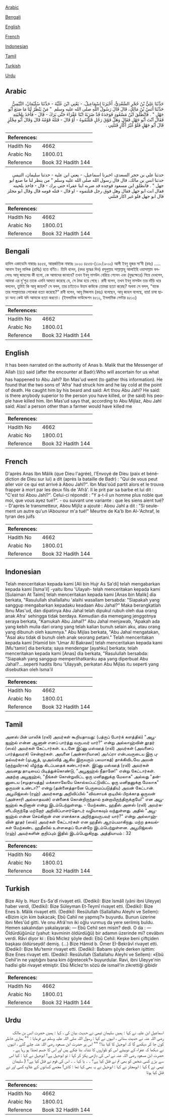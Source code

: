 [Arabic](#arabic)

[Bengali](#bengali)

[English](#english)

[French](#french)

[Indonesian](#indonesian)

[Tamil](#tamil)

[Turkish](#turkish)

[Urdu](#urdu)

## Arabic


<div dir="rtl" lang="ar" style={{fontSize:'larger',backgroundColor:'#f8f9fa',padding:20}}>
حَدَّثَنَا عَلِيُّ بْنُ حُجْرٍ السَّعْدِيُّ، أَخْبَرَنَا إِسْمَاعِيلُ، - يَعْنِي ابْنَ عُلَيَّةَ - حَدَّثَنَا سُلَيْمَانُ، التَّيْمِيُّ حَدَّثَنَا أَنَسُ بْنُ مَالِكٍ، قَالَ قَالَ رَسُولُ اللَّهِ صلى الله عليه وسلم ‏ "‏ مَنْ يَنْظُرُ لَنَا مَا صَنَعَ أَبُو جَهْلٍ ‏"‏ ‏.‏ فَانْطَلَقَ ابْنُ مَسْعُودٍ فَوَجَدَهُ قَدْ ضَرَبَهُ ابْنَا عَفْرَاءَ حَتَّى بَرَكَ - قَالَ - فَأَخَذَ بِلِحْيَتِهِ فَقَالَ آنْتَ أَبُو جَهْلٍ فَقَالَ وَهَلْ فَوْقَ رَجُلٍ قَتَلْتُمُوهُ - أَوْ قَالَ - قَتَلَهُ قَوْمُهُ قَالَ وَقَالَ أَبُو مِجْلَزٍ قَالَ أَبُو جَهْلٍ فَلَوْ غَيْرُ أَكَّارٍ قَتَلَنِي ‏.‏
</div>
<div style={{backgroundColor:'#f8f9fa',padding:20, marginBottom: 10}}><table> <thead> <tr> <th>References:</th> <th></th> </tr> </thead> <tbody><tr><td>Hadith No</td><td>4662</td></tr><tr><td>Arabic No</td><td>1800.01</td></tr><tr><td>Reference</td><td>Book 32 Hadith 144</td></tr></tbody></table></div>


<div dir="rtl" lang="ar" style={{fontSize:'larger',backgroundColor:'#f8f9fa',padding:20}}>
حدثنا علي بن حجر السعدي، اخبرنا اسماعيل، - يعني ابن علية - حدثنا سليمان، التيمي حدثنا انس بن مالك، قال قال رسول الله صلى الله عليه وسلم " من ينظر لنا ما صنع ابو جهل " . فانطلق ابن مسعود فوجده قد ضربه ابنا عفراء حتى برك - قال - فاخذ بلحيته فقال انت ابو جهل فقال وهل فوق رجل قتلتموه - او قال - قتله قومه قال وقال ابو مجلز قال ابو جهل فلو غير اكار قتلني
</div>
<div style={{backgroundColor:'#f8f9fa',padding:20, marginBottom: 10}}><table> <thead> <tr> <th>References:</th> <th></th> </tr> </thead> <tbody><tr><td>Hadith No</td><td>4662</td></tr><tr><td>Arabic No</td><td>1800.01</td></tr><tr><td>Reference</td><td>Book 32 Hadith 144</td></tr></tbody></table></div>

## Bengali


<div dir="ltr" lang="bn" style={{fontSize:'larger',backgroundColor:'#f8f9fa',padding:20}}>
হাদিস একাডেমি নাম্বারঃ ৪৫৫৪, আন্তর্জাতিক নাম্বারঃ ১৮০০ ৪৫৫৪-(১১৮/১৮০০) আলী ইবনু হুজর সা’দী (রহঃ) ..... আনাস ইবনু মালিক (রাযিঃ) হতে বর্ণিত। তিনি বলেন, (বদর যুদ্ধের দিন) রসূলুল্লাহ সাল্লাল্লাহু আলাইহি ওয়াসাল্লাম বললেনঃ আবূ জাহলের কী হলো, কে আমাদের জানাবে? তখন ইবনু মাসউদ বেরিয়ে গেলেন এবং (যুদ্ধক্ষেত্রে) গিয়ে দেখলেন, আফরা এর দু'পুত্র তাকে এমনি আঘাত করেছে যে, সে ঠাণ্ডা হয়ে গেছে। রাবী বলেন, তখন ইবনু মাসউদ তার দাঁড়ি ধরে বললেন, তুমিই কি আবূ জাহল? সে বলল, তার চাইতেও উত্তম কাউকে তোমরা হত্যা করেছ? অথবা সে বলল, "যাকে তার সম্প্রদায়ের লোকেরা হত্যা করেছে?” রাবী বলেন, আবূ মিজলায (রহঃ) বলেছেন, আবূ জাহল বলেছে, হায়! চাষা ছাড়া অন্য কেউ যদি আমাকে হত্যা করতো। (ইসলামিক ফাউন্ডেশন ৪৫১১, ইসলামিক সেন্টার ৪৫১৩)
</div>
<div style={{backgroundColor:'#f8f9fa',padding:20, marginBottom: 10}}><table> <thead> <tr> <th>References:</th> <th></th> </tr> </thead> <tbody><tr><td>Hadith No</td><td>4662</td></tr><tr><td>Arabic No</td><td>1800.01</td></tr><tr><td>Reference</td><td>Book 32 Hadith 144</td></tr></tbody></table></div>

## English


<div dir="ltr" lang="en" style={{fontSize:'larger',backgroundColor:'#f8f9fa',padding:20}}>
It has been narrated on the authority of Anas b. Malik that the Messenger of Allah (ﷺ) said (after the encounter at Badr):Who will ascertain for us what has happened to Abu Jahl? Ibn Mas'ud went (to gather this information). He found that the two sons of 'Afra' had struck him and he lay cold at the point of death. He caught him by his beard and said: Art thou Abu Jahl? He said: is there anybody superior to the person you have killed, or (he said) his people have killed him. Ibn Mas'ud says that, according to Abu Mijlaz, Abu Jahl said: Alas! a person other than a farmer would have killed me
</div>
<div style={{backgroundColor:'#f8f9fa',padding:20, marginBottom: 10}}><table> <thead> <tr> <th>References:</th> <th></th> </tr> </thead> <tbody><tr><td>Hadith No</td><td>4662</td></tr><tr><td>Arabic No</td><td>1800.01</td></tr><tr><td>Reference</td><td>Book 32 Hadith 144</td></tr></tbody></table></div>

## French


<div dir="ltr" lang="fr" style={{fontSize:'larger',backgroundColor:'#f8f9fa',padding:20}}>
D'après Anas Ibn Mâlik (que Dieu l'agrée), l'Envoyé de Dieu (paix et bénédiction de Dieu sur lui) a dit (après la bataille de Badr) : "Qui de vous peut aller voir ce qui est arrivé à Abou Jahl?". Ibn Mas'oûd partit alors et le trouva frapper à mort par les deux fils de 'Afrâ'. Il le prit par sa barbe et lui dit : "C'est toi Abou Jahl?". Celui-ci répondit : "Y a-t-il un homme plus noble que moi, que vous ayez tué?". - ou suivant une variante : que les siens aient tué? - D'après le transmetteur, Abou Mijliz a ajouté : Abou Jahl a dit : "Si seulement un autre qu'un lAboureur m'a tué!" Meurtre de Ka'b Ibn Al-'Achraf, le tyran des juifs
</div>
<div style={{backgroundColor:'#f8f9fa',padding:20, marginBottom: 10}}><table> <thead> <tr> <th>References:</th> <th></th> </tr> </thead> <tbody><tr><td>Hadith No</td><td>4662</td></tr><tr><td>Arabic No</td><td>1800.01</td></tr><tr><td>Reference</td><td>Book 32 Hadith 144</td></tr></tbody></table></div>

## Indonesian


<div dir="ltr" lang="id" style={{fontSize:'larger',backgroundColor:'#f8f9fa',padding:20}}>
Telah menceritakan kepada kami [Ali bin Hujr As Sa'di] telah mengabarkan kepada kami [Isma'il] -yaitu Ibnu 'Ulayah- telah menceritakan kepada kami [Sulaiman At Taimi] telah menceritakan kepada kami [Anas bin Malik] dia berkata, "Rasulullah shallallahu 'alaihi wasallam bersabda: "Siapakah yang sanggup mengabarkan kepadaku keadaan Abu Jahal?" Maka berangkatlah Ibnu Mas'ud, dan dipatinya Abu Jahal telah dipukul rubuh oleh dua orang anak Afra' sehingga tidak berdaya. Kemudian dia memegang jenggotnya seraya berkata, "Kamukah Abu Jahal?" Abu Jahal menjawab, "Apakah ada yang kebih mulia dari orang yang telah kalian bunuh selain aku, atau orang yang dibunuh oleh kaumnya." Abu Mijlas berkata, "Abu Jahal mengatakan, "Asal aku tidak di bunuh oleh anak seorang petani." Telah menceritakan kepada kami [Hamid bin 'Umar Al Bakrawi] telah menceritakan kepada kami [Mu'tamir] dia berkata; saya mendengar [ayahku] berkata; telah menceritakan kepada kami [Anas] dia berkata, "Rasulullah bersabda: "Siapakah yang sanggup memperlihatkanku apa yang diperbuat Abu Jahal?....seperti hadits Ibnu 'Ulayyah, perkatan Abu Mijlas itu seperti yang disebutkan oleh Isma'il
</div>
<div style={{backgroundColor:'#f8f9fa',padding:20, marginBottom: 10}}><table> <thead> <tr> <th>References:</th> <th></th> </tr> </thead> <tbody><tr><td>Hadith No</td><td>4662</td></tr><tr><td>Arabic No</td><td>1800.01</td></tr><tr><td>Reference</td><td>Book 32 Hadith 144</td></tr></tbody></table></div>

## Tamil


<div dir="ltr" lang="ta" style={{fontSize:'larger',backgroundColor:'#f8f9fa',padding:20}}>
அனஸ் பின் மாலிக் (ரலி) அவர்கள் கூறியதாவது: (பத்ருப் போர்க் களத்தில்) "அபூஜஹ்ல் என்ன ஆனான் எனப் பார்த்து வருபவர் யார்?" என்று அல்லாஹ்வின் தூதர் (ஸல்) அவர்கள் கேட்டார்கள். உடனே இப்னு மஸ்ஊத் (ரலி) அவர்கள் (அவனைப் பார்த்துவரச்) சென்றார்கள். அவனை (அன்சாரியான) அஃப்ரா என்பவருடைய இரு புதல்வர்கள் (முஆத், முஅவ்வித் ஆகிய இருவரும் பலமாகத்) தாக்கிவிடவே அவன் (குற்றுயிராக) வீழ்ந்து கிடப்பதைக் கண்டார்கள். இப்னு மஸ்ஊத் (ரலி) அவர்கள் அவனது தாடியைப் பிடித்துக்கொண்டு, "அபூஜஹ்ல் நீதானே!" என்று கேட்டார்கள். அதற்கு அபூஜஹ்ல், "நீங்கள் கொன்றுவிட்ட ஒரு மனிதனுக்கு மேலாக” அல்லது "தன்னுடைய (சமுதாயத்து) மக்களாலேயே கொல்லப்பட்டுவிட்ட ஒரு மனிதனுக்கு மேலாக” ஒருவன் உண்டா?" என்று (தன்னைத்தானே பெருமைப்படுத்திய) அவன் கேட்டான். அபூமிஜ்லஸ் (ரஹ்) அவர்களது அறிவிப்பில் "விவசாயக் குடியில் பிறக்காத ஒருவன் (அன்சாரி அல்லாதவன்) என்னைக் கொன்றிருந்தால் நன்றாயிருந்திருக்குமே!" என அபூஜஹ்ல் கூறினான் என்று இடம்பெற்றுள்ளது. - மேற்கண்ட ஹதீஸ் அனஸ் (ரலி) அவர்களிடமிருந்தே மற்றோர் அறிவிப்பாளர்தொடர் வழியாகவும் வந்துள்ளது. அதில் "அபூஜஹ்ல் என்ன செய்கிறான் என எனக்காக அறிந்துவருபவர் யார்?" என்று அல்லாஹ்வின் தூதர் (ஸல்) அவர்கள் கேட்டார்கள் என ஹதீஸ் ஆரம்பமாகிறது. மற்ற தகவல்கள் மேற்கண்ட ஹதீஸில் உள்ளதைப் போன்றே இடம்பெற்றுள்ளன. அபூமிஜ்லஸ் (ரஹ்) அவர்களின் குறிப்பும் இதில் இடம்பெறுகிறது. அத்தியாயம் : 32
</div>
<div style={{backgroundColor:'#f8f9fa',padding:20, marginBottom: 10}}><table> <thead> <tr> <th>References:</th> <th></th> </tr> </thead> <tbody><tr><td>Hadith No</td><td>4662</td></tr><tr><td>Arabic No</td><td>1800.01</td></tr><tr><td>Reference</td><td>Book 32 Hadith 144</td></tr></tbody></table></div>

## Turkish


<div dir="ltr" lang="tr" style={{fontSize:'larger',backgroundColor:'#f8f9fa',padding:20}}>
Bize Aliy b. Hucr Es-Sa'dî rivayet etîi. (Dediki): Bize îsmâîl (yâni ibni Uleyye) haber verdi, (Dediki): Bize Süleyman Et-Teymî rivayet etti. (Dediki): Bize Enes b. Mâlik rivayet etti. (Dediki): Resûlullah (SallalIahu Aleyhi ve Sellem): «Bizim için kim bakacak; Ebû Cahil ne yapmış?» buyurdu. Bunun üzerine ibni Mes'ûd gitti. Ve onu Afrâ'nın iki oğlu vurmuş da yere serilmiş buldu. Hemen sakalından yakalayarak: — Ebû Cehil sen misin? dedi. O da : — Öldürdüğünüz (yahut: kavminin öldürdüğü) bir adamın üzerinde mi? cevâbını verdi. Râvi diyor ki : Ebû Miclez şöyle dedi: Ebû Cehil: Keşke beni çiftçiden başkası öldürseydi! demiş. (…) Bize Hâmid b. Ömer EI-Bekrâvî rivayet etti. (Dediki): Bize Mu'temir rivayet etti. (Dediki): Babamı şöyle derken işittim: Bize Enes rivayet etti. (Dediki): Resûlullah (SallalIahu Aleyhi ve Sellem): «Ebû Cehil'in ne yaptığını bana kim öğretecek?» buyurdular. Ravi, ibni Uleyye'nin hadîsi gibi rivayet etmiştir. Ebû Miclez'tn sözü de ismail'in zikrettiği gibidir
</div>
<div style={{backgroundColor:'#f8f9fa',padding:20, marginBottom: 10}}><table> <thead> <tr> <th>References:</th> <th></th> </tr> </thead> <tbody><tr><td>Hadith No</td><td>4662</td></tr><tr><td>Arabic No</td><td>1800.01</td></tr><tr><td>Reference</td><td>Book 32 Hadith 144</td></tr></tbody></table></div>

## Urdu


<div dir="rtl" lang="ur" style={{fontSize:'larger',backgroundColor:'#f8f9fa',padding:20}}>
اسماعیل ابن علیہ نے کہا : ہمیں سلیمان تیمی نے حدیث بیان کی ، کہا : ہمیں حضرت انس بن مالک رضی اللہ عنہ نے حدیث سنائی ، انہوں نے کہا : رسول اللہ صلی اللہ علیہ وسلم نے فرمایا : "" ہماری خاطر کون جا کر دیکھے گا کہ ابوجہل کا کیا بنا؟ "" اس پر حضرت ابن مسعود رضی اللہ عنہ چلے گئے ، انہوں نے دیکھا کہ عفراء کے دوبیٹے اس کو تلواروں کا نشانہ بنا چکے ہیں اور اس کا جسم ٹھنڈا ہو رہا ہے ، حضرت ابن مسعود رضی اللہ عنہ نے اس کی داڑھی پکڑ کر کہا : تو ابوجہل ہے؟ ابوجہل نے کہا : کیا اس سے بڑے کسی شخص کو بھی تم نے قتل کیا ہے؟ ۔ ۔ یا کہا ۔ ۔ اس کی قوم نے قتل کیا ہے؟ ( سلیمان تیمی نے ) کہا : ابومجلز نے کہا : ابوجہل نے یہ بھی کہا تھا : کاش! مجھے کسانوں کے علاوہ کسی اور نے قتل کیا ہوتا
</div>
<div style={{backgroundColor:'#f8f9fa',padding:20, marginBottom: 10}}><table> <thead> <tr> <th>References:</th> <th></th> </tr> </thead> <tbody><tr><td>Hadith No</td><td>4662</td></tr><tr><td>Arabic No</td><td>1800.01</td></tr><tr><td>Reference</td><td>Book 32 Hadith 144</td></tr></tbody></table></div>